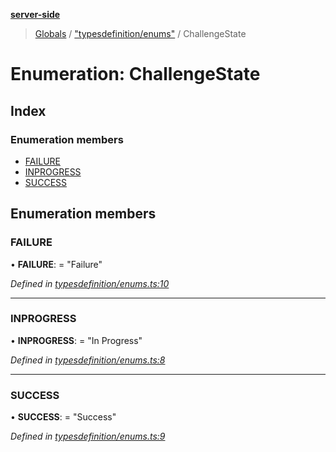 **[server-side](../README.md)**

> [Globals](../globals.md) / ["typesdefinition/enums"](../modules/_typesdefinition_enums_.md) / ChallengeState

# Enumeration: ChallengeState

## Index

### Enumeration members

- [FAILURE](_typesdefinition_enums_.challengestate.md#failure)
- [INPROGRESS](_typesdefinition_enums_.challengestate.md#inprogress)
- [SUCCESS](_typesdefinition_enums_.challengestate.md#success)

## Enumeration members

### FAILURE

• **FAILURE**: = "Failure"

_Defined in [typesdefinition/enums.ts:10](https://github.com/plaskontaras/jsmp/blob/e118664/server/src/typesdefinition/enums.ts#L10)_

---

### INPROGRESS

• **INPROGRESS**: = "In Progress"

_Defined in [typesdefinition/enums.ts:8](https://github.com/plaskontaras/jsmp/blob/e118664/server/src/typesdefinition/enums.ts#L8)_

---

### SUCCESS

• **SUCCESS**: = "Success"

_Defined in [typesdefinition/enums.ts:9](https://github.com/plaskontaras/jsmp/blob/e118664/server/src/typesdefinition/enums.ts#L9)_
